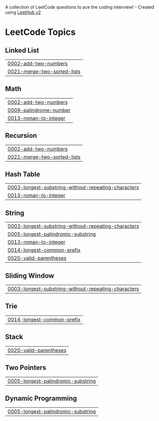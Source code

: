 A collection of LeetCode questions to ace the coding interview! - Created using [LeetHub v2](https://github.com/arunbhardwaj/LeetHub-2.0)
<!---LeetCode Topics Start-->
# LeetCode Topics
## Linked List
|  |
| ------- |
| [0002-add-two-numbers](https://github.com/gwoprk98/LeetCode/tree/master/0002-add-two-numbers) |
| [0021-merge-two-sorted-lists](https://github.com/gwoprk98/LeetCode/tree/master/0021-merge-two-sorted-lists) |
## Math
|  |
| ------- |
| [0002-add-two-numbers](https://github.com/gwoprk98/LeetCode/tree/master/0002-add-two-numbers) |
| [0009-palindrome-number](https://github.com/gwoprk98/LeetCode/tree/master/0009-palindrome-number) |
| [0013-roman-to-integer](https://github.com/gwoprk98/LeetCode/tree/master/0013-roman-to-integer) |
## Recursion
|  |
| ------- |
| [0002-add-two-numbers](https://github.com/gwoprk98/LeetCode/tree/master/0002-add-two-numbers) |
| [0021-merge-two-sorted-lists](https://github.com/gwoprk98/LeetCode/tree/master/0021-merge-two-sorted-lists) |
## Hash Table
|  |
| ------- |
| [0003-longest-substring-without-repeating-characters](https://github.com/gwoprk98/LeetCode/tree/master/0003-longest-substring-without-repeating-characters) |
| [0013-roman-to-integer](https://github.com/gwoprk98/LeetCode/tree/master/0013-roman-to-integer) |
## String
|  |
| ------- |
| [0003-longest-substring-without-repeating-characters](https://github.com/gwoprk98/LeetCode/tree/master/0003-longest-substring-without-repeating-characters) |
| [0005-longest-palindromic-substring](https://github.com/gwoprk98/LeetCode/tree/master/0005-longest-palindromic-substring) |
| [0013-roman-to-integer](https://github.com/gwoprk98/LeetCode/tree/master/0013-roman-to-integer) |
| [0014-longest-common-prefix](https://github.com/gwoprk98/LeetCode/tree/master/0014-longest-common-prefix) |
| [0020-valid-parentheses](https://github.com/gwoprk98/LeetCode/tree/master/0020-valid-parentheses) |
## Sliding Window
|  |
| ------- |
| [0003-longest-substring-without-repeating-characters](https://github.com/gwoprk98/LeetCode/tree/master/0003-longest-substring-without-repeating-characters) |
## Trie
|  |
| ------- |
| [0014-longest-common-prefix](https://github.com/gwoprk98/LeetCode/tree/master/0014-longest-common-prefix) |
## Stack
|  |
| ------- |
| [0020-valid-parentheses](https://github.com/gwoprk98/LeetCode/tree/master/0020-valid-parentheses) |
## Two Pointers
|  |
| ------- |
| [0005-longest-palindromic-substring](https://github.com/gwoprk98/LeetCode/tree/master/0005-longest-palindromic-substring) |
## Dynamic Programming
|  |
| ------- |
| [0005-longest-palindromic-substring](https://github.com/gwoprk98/LeetCode/tree/master/0005-longest-palindromic-substring) |
<!---LeetCode Topics End-->